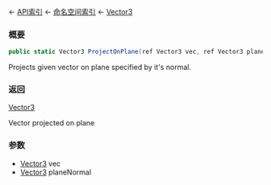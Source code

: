 ← [API索引](Api-Index) ← [命名空间索引](Namespace-Index) ← [Vector3](VRageMath.Vector3)

### 概要

```csharp
public static Vector3 ProjectOnPlane(ref Vector3 vec, ref Vector3 planeNormal)
```

Projects given vector on plane specified by it's normal.

### 返回

[Vector3](VRageMath.Vector3)

Vector projected on plane

### 参数

* [Vector3](VRageMath.Vector3) vec
* [Vector3](VRageMath.Vector3) planeNormal
